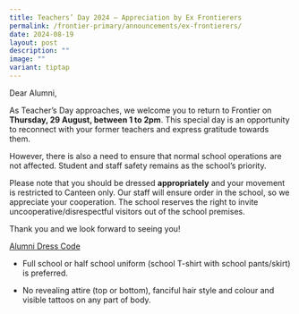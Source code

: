 ```yaml
---
title: Teachers’ Day 2024 – Appreciation by Ex Frontierers
permalink: /frontier-primary/announcements/ex-frontierers/
date: 2024-08-19
layout: post
description: ""
image: ""
variant: tiptap
---
```

<p>Dear Alumni,&nbsp;</p>
<p>As Teacher’s Day approaches, we welcome you to return to Frontier on <strong>Thursday, 29 August, between 1 to 2pm</strong>.
This special day is an opportunity to reconnect with your former teachers
and express gratitude towards them.&nbsp;&nbsp;</p>
<p>However, there is also a need to ensure that normal school operations
are not affected. Student and staff safety remains as the school’s priority.&nbsp;</p>
<p>Please note that you should be dressed <strong>appropriately</strong> and
your movement is restricted to Canteen only. Our staff will ensure order
in the school, so we appreciate your cooperation. The school reserves the
right to invite uncooperative/disrespectful visitors out of the school
premises.&nbsp;</p>
<p>Thank you and we look forward to seeing you!&nbsp;</p>
<p><u>Alumni Dress Code</u>
</p>
<ul data-tight="true" class="tight">
<li>
<p>Full school or half school uniform (school T-shirt with school pants/skirt)
is preferred.&nbsp;</p>
</li>
<li>
<p>No revealing attire (top or bottom), fanciful hair style and colour and
visible tattoos on any part of body.</p>
</li>
</ul>
<p></p>